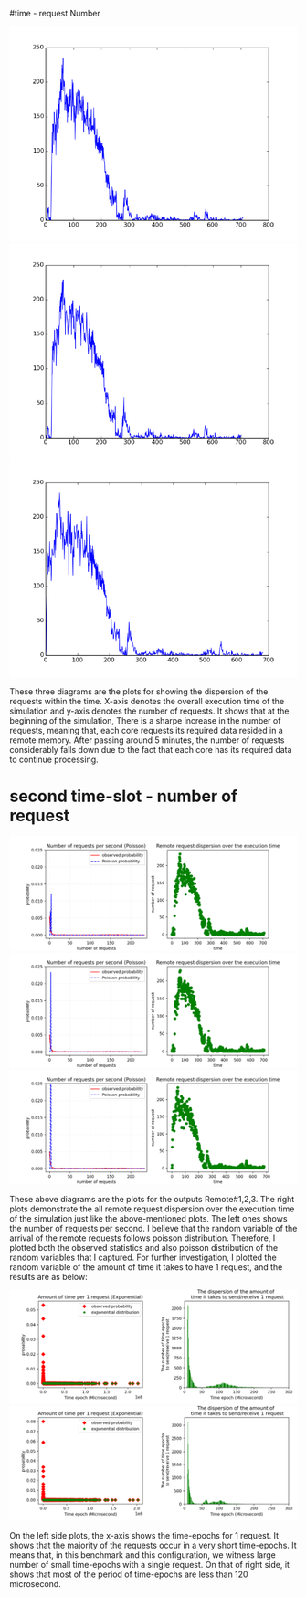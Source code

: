 
#time - request Number 

![smiley](1.png)
![smiley](2.png)
![smiley](3.png)

These three diagrams are the plots for showing the dispersion of the requests within the time. X-axis denotes the overall 
execution time of the simulation and y-axis denotes the number of requests. It shows that at the beginning of the simulation,
There is a sharpe increase in the number of requests, meaning that, each core requests its required data resided in a remote
memory. After passing around 5 minutes, the number of requests considerably falls down due to the fact that each core has its
required data to continue processing. 

# second time-slot - number of request 

![smiley](request_number_per_sec1.png)
![smiley](request_number_per_sec2.png)
![smiley](request_number_per_sec3.png)

These above diagrams are the plots for the outputs Remote#1,2,3. The right plots demonstrate the all remote request dispersion
over the execution time of the simulation just like the above-mentioned plots. The left ones shows the number of requests 
per second. I believe that the random variable of the arrival of the remote requests follows poisson distribution. Therefore,
I plotted both the observed statistics and also poisson distribution of the random variables that I captured. For further
investigation, I plotted the random variable of the amount of time it takes to have 1 request, and the results are as below:

![smiley](Per_request%231.png)
![smiley](per_request%232.png)

On the left side plots, the x-axis shows the time-epochs for 1 request. It shows that the majority of the requests occur
in a very short time-epochs. It means that, in this benchmark and this configuration, we witness large number of small 
time-epochs with a single request. On that of right side, it shows that most of the period of time-epochs are less than 120
microsecond. 